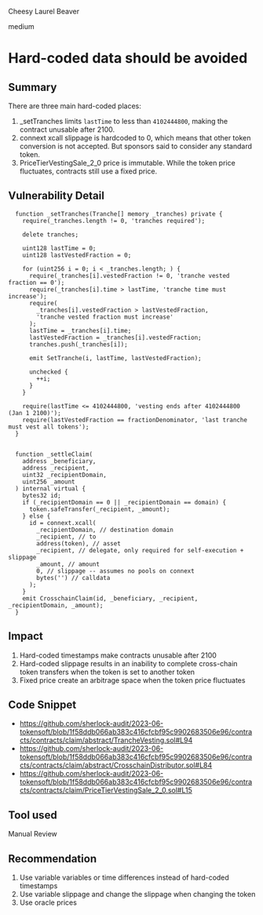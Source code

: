 Cheesy Laurel Beaver

medium

# Hard-coded data should be avoided

## Summary

There are three main hard-coded places:
1. _setTranches limits `lastTime` to less than `4102444800`, making the contract unusable after 2100.
2. connext xcall slippage is hardcoded to 0, which means that other token conversion is not accepted. But sponsors said to consider any standard token.
3. PriceTierVestingSale_2_0 price is immutable. While the token price fluctuates, contracts still use a fixed price.

## Vulnerability Detail

```solidity
  function _setTranches(Tranche[] memory _tranches) private {
    require(_tranches.length != 0, 'tranches required');

    delete tranches;

    uint128 lastTime = 0;
    uint128 lastVestedFraction = 0;

    for (uint256 i = 0; i < _tranches.length; ) {
      require(_tranches[i].vestedFraction != 0, 'tranche vested fraction == 0');
      require(_tranches[i].time > lastTime, 'tranche time must increase');
      require(
        _tranches[i].vestedFraction > lastVestedFraction,
        'tranche vested fraction must increase'
      );
      lastTime = _tranches[i].time;
      lastVestedFraction = _tranches[i].vestedFraction;
      tranches.push(_tranches[i]);

      emit SetTranche(i, lastTime, lastVestedFraction);

      unchecked {
        ++i;
      }
    }

    require(lastTime <= 4102444800, 'vesting ends after 4102444800 (Jan 1 2100)');
    require(lastVestedFraction == fractionDenominator, 'last tranche must vest all tokens');
  }


  function _settleClaim(
    address _beneficiary,
    address _recipient,
    uint32 _recipientDomain,
    uint256 _amount
  ) internal virtual {
    bytes32 id;
    if (_recipientDomain == 0 || _recipientDomain == domain) {
      token.safeTransfer(_recipient, _amount);
    } else {
      id = connext.xcall(
        _recipientDomain, // destination domain
        _recipient, // to
        address(token), // asset
        _recipient, // delegate, only required for self-execution + slippage
        _amount, // amount
        0, // slippage -- assumes no pools on connext
        bytes('') // calldata
      );
    }
    emit CrosschainClaim(id, _beneficiary, _recipient, _recipientDomain, _amount);
  }
```

## Impact

1. Hard-coded timestamps make contracts unusable after 2100
2. Hard-coded slippage results in an inability to complete cross-chain token transfers when the token is set to another token
3. Fixed price create an arbitrage space when the token price fluctuates

## Code Snippet

- https://github.com/sherlock-audit/2023-06-tokensoft/blob/1f58ddb066ab383c416cfcbf95c9902683506e96/contracts/contracts/claim/abstract/TrancheVesting.sol#L94
- https://github.com/sherlock-audit/2023-06-tokensoft/blob/1f58ddb066ab383c416cfcbf95c9902683506e96/contracts/contracts/claim/abstract/CrosschainDistributor.sol#L84
- https://github.com/sherlock-audit/2023-06-tokensoft/blob/1f58ddb066ab383c416cfcbf95c9902683506e96/contracts/contracts/claim/PriceTierVestingSale_2_0.sol#L15

## Tool used

Manual Review

## Recommendation

1. Use variable variables or time differences instead of hard-coded timestamps
2. Use variable slippage and change the slippage when changing the token
3. Use oracle prices
